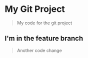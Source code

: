 # My Git Project 

> My code for the git project

## I'm in the feature branch 

> Another code change
